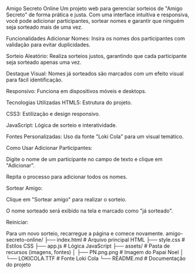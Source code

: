 Amigo Secreto Online
Um projeto web para gerenciar sorteios de "Amigo Secreto" de forma prática e justa. Com uma interface intuitiva e responsiva, você pode adicionar participantes, sortear nomes e garantir que ninguém seja sorteado mais de uma vez.

Funcionalidades
Adicionar Nomes: Insira os nomes dos participantes com validação para evitar duplicidades.

Sorteio Aleatório: Realiza sorteios justos, garantindo que cada participante seja sorteado apenas uma vez.

Destaque Visual: Nomes já sorteados são marcados com um efeito visual para fácil identificação.

Responsivo: Funciona em dispositivos móveis e desktops.

Tecnologias Utilizadas
HTML5: Estrutura do projeto.

CSS3: Estilização e design responsivo.

JavaScript: Lógica de sorteio e interatividade.

Fontes Personalizadas: Uso da fonte "Loki Cola" para um visual temático.

Como Usar
Adicionar Participantes:

Digite o nome de um participante no campo de texto e clique em "Adicionar".

Repita o processo para adicionar todos os nomes.

Sortear Amigo:

Clique em "Sortear amigo" para realizar o sorteio.

O nome sorteado será exibido na tela e marcado como "já sorteado".

Reiniciar:

Para um novo sorteio, recarregue a página e comece novamente.
amigo-secreto-online/
├── index.html          # Arquivo principal HTML
├── style.css           # Estilos CSS
├── app.js              # Lógica JavaScript
├── assets/             # Pasta de recursos (imagens, fontes)
│   ├── PN.png.png      # Imagem do Papai Noel
│   └── LOKICOLA.TTF    # Fonte Loki Cola
└── README.md           # Documentação do projeto